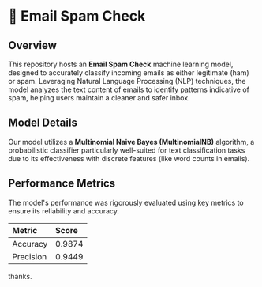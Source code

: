 # 📧 Email Spam Check

## Overview

This repository hosts an **Email Spam Check** machine learning model, designed to accurately classify incoming emails as either legitimate (ham) or spam. Leveraging Natural Language Processing (NLP) techniques, the model analyzes the text content of emails to identify patterns indicative of spam, helping users maintain a cleaner and safer inbox.

## Model Details

Our model utilizes a **Multinomial Naive Bayes (MultinomialNB)** algorithm, a probabilistic classifier particularly well-suited for text classification tasks due to its effectiveness with discrete features (like word counts in emails).

## Performance Metrics

The model's performance was rigorously evaluated using key metrics to ensure its reliability and accuracy.

| Metric    | Score  |
| :-------- | :----- |
| Accuracy  | 0.9874 |
| Precision | 0.9449 |

thanks.
